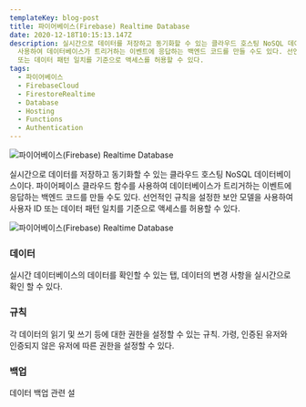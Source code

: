 ```yaml
---
templateKey: blog-post
title: 파이어베이스(Firebase) Realtime Database
date: 2020-12-18T10:15:13.147Z
description: 실시간으로 데이터를 저장하고 동기화할 수 있는 클라우드 호스팅 NoSQL 데이터베이스이다. 파이어페이스 클라우드 함수를
  사용하여 데이터베이스가 트리거하는 이벤트에 응답하는 백엔드 코드를 만들 수도 있다. 선언적인 규칙을 설정한 보안 모델을 사용하여 사용자 ID
  또는 데이터 패턴 일치를 기준으로 액세스를 허용할 수 있다.
tags:
  - 파이어베이스
  - FirebaseCloud
  - FirestoreRealtime
  - Database
  - Hosting
  - Functions
  - Authentication
---
```

![파이어베이스(Firebase) Realtime Database](/assets/logo-standard.png "파이어베이스(Firebase) Realtime Database")

실시간으로 데이터를 저장하고 동기화할 수 있는 클라우드 호스팅 NoSQL 데이터베이스이다. 파이어페이스 클라우드 함수를 사용하여 데이터베이스가 트리거하는 이벤트에 응답하는 백엔드 코드를 만들 수도 있다. 선언적인 규칙을 설정한 보안 모델을 사용하여 사용자 ID 또는 데이터 패턴 일치를 기준으로 액세스를 허용할 수 있다.

![파이어베이스(Firebase) Realtime Database](/assets/chatbot_–_firebase_console.jpg "파이어베이스(Firebase) Realtime Database")

### 데이터
실시간 데이터베이스의 데이터를 확인할 수 있는 탭, 데이터의 변경 사항을 실시간으로 확인 할 수 있다.

### 규칙
각 데이터의 읽기 및 쓰기 등에 대한 권한을 설정할 수 있는 규칙. 가령, 인증된 유저와 인증되지 않은 유저에 따른 권한을 설정할 수 있다.

### 백업
데이터 백업 관련 설